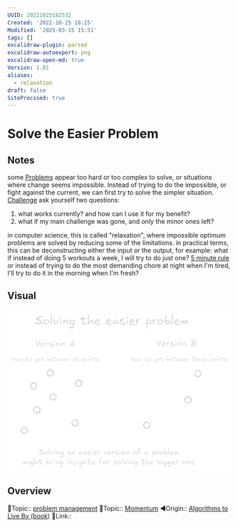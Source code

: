 ```yaml
---
UUID: 20221025182532
Created: '2022-10-25 18:25'
Modified: '2025-03-15 15:51'
tags: []
excalidraw-plugin: parsed
excalidraw-autoexport: png
excalidraw-open-md: true
Version: 1.01
aliases:
  - relaxation
draft: false
SiteProcssed: true
---
```


# Solve the Easier Problem

## Notes
some [Problems](/notes/problems.md) appear too hard or too complex to solve, or situations where change seems impossible. Instead of trying to do the impossible, or fight against the current, we can first try to solve the simpler situation. [Challenge](/notes/struggle.md)
ask yourself two questions:
1. what works currently? and how can I use it for my benefit?
2. what if my main challenge was gone, and only the minor ones left?

in computer science, this is called "relaxation", where impossible optimum problems are solved by reducing some of the limitations.
in practical terms, this can be deconstructing either the input or the output, for example: what if instead of doing 5 workouts a week, I will try to do just one? [5 minute rule](/notes/5-minute-rule.md) or instead of trying to do the most demanding chore at night when I'm tired, I'll try to do it in the morning when I'm fresh?

## Visual

![Solve the easier problem.webp](/notes/solve-the-easier-problem.webp)
## Overview
🔼Topic:: [problem management](/mocs/decision-making-moc.md)
🔼Topic:: [Momentum](/notes/momentum.md)
◀Origin:: [Algorithms to Live By (book)](/books/algorithms-to-live-by-book.md)
🔗Link::

